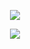 <p align="center">
<a href="https://www.halit.org/">
<img  src="https://halitsever-api.vercel.app/api/hello">
</a>
</p>

<p align="center">
<a href="https://www.halit.org/"><img src="https://halitsever-api.vercel.app/api/latest-repo"></a>
</p>
